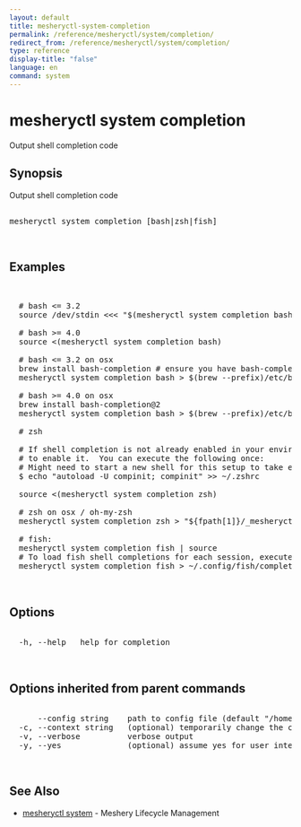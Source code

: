 ```yaml
---
layout: default
title: mesheryctl-system-completion
permalink: /reference/mesheryctl/system/completion/
redirect_from: /reference/mesheryctl/system/completion/
type: reference
display-title: "false"
language: en
command: system
---
```


# mesheryctl system completion

Output shell completion code

## Synopsis

Output shell completion code

<pre class='codeblock-pre'>
<div class='codeblock'>
mesheryctl system completion [bash|zsh|fish]

</div>
</pre> 

## Examples

<pre class='codeblock-pre'>
<div class='codeblock'>

  # bash <= 3.2
  source /dev/stdin <<< "$(mesheryctl system completion bash)"

  # bash >= 4.0
  source <(mesheryctl system completion bash)

  # bash <= 3.2 on osx
  brew install bash-completion # ensure you have bash-completion 1.3+
  mesheryctl system completion bash > $(brew --prefix)/etc/bash_completion.d/mesheryctl

  # bash >= 4.0 on osx
  brew install bash-completion@2
  mesheryctl system completion bash > $(brew --prefix)/etc/bash_completion.d/mesheryctl

  # zsh

  # If shell completion is not already enabled in your environment you will need
  # to enable it.  You can execute the following once:
  # Might need to start a new shell for this setup to take effect.
  $ echo "autoload -U compinit; compinit" >> ~/.zshrc

  source <(mesheryctl system completion zsh)

  # zsh on osx / oh-my-zsh
  mesheryctl system completion zsh > "${fpath[1]}/_mesheryctl"

  # fish:
  mesheryctl system completion fish | source
  # To load fish shell completions for each session, execute once:
  mesheryctl system completion fish > ~/.config/fish/completions/mesheryctl.fish

</div>
</pre> 

## Options

<pre class='codeblock-pre'>
<div class='codeblock'>
  -h, --help   help for completion

</div>
</pre>

## Options inherited from parent commands

<pre class='codeblock-pre'>
<div class='codeblock'>
      --config string    path to config file (default "/home/admin-pc/.meshery/config.yaml")
  -c, --context string   (optional) temporarily change the current context.
  -v, --verbose          verbose output
  -y, --yes              (optional) assume yes for user interactive prompts.

</div>
</pre>

## See Also

* [mesheryctl system](system/)	 - Meshery Lifecycle Management

